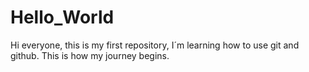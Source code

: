 # Hello_World
Hi everyone, 
this is my first repository, I´m learning how to use git and github. This is how my journey begins.
